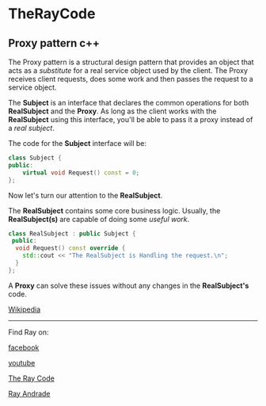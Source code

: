 # TheRayCode
## Proxy pattern c++

The Proxy pattern is a structural design pattern that provides an object that acts as a *substitute* for a real service object used by the client. 
The Proxy receives client requests, does some work and then passes the request to a service object.

The **Subject** is an interface that declares the common operations for both **RealSubject** and the **Proxy**. 
As long as the client works with the **RealSubject** using this interface, you'll be able to pass it a proxy instead of a *real subject*.

The code for the **Subject** interface will be: 
```c++
class Subject {
public:
    virtual void Request() const = 0;
};
```


Now let's turn our attention to the **RealSubject**.

The **RealSubject** contains some core business logic. 
Usually, the **RealSubject(s)** are capable of doing some *useful work*.

```c++
class RealSubject : public Subject {
 public:
  void Request() const override {
    std::cout << "The RealSubject is Handling the request.\n";
  }
};
```

A **Proxy** can solve these issues without any changes in the **RealSubject's** code.


[Wikipedia](https://en.wikipedia.org/wiki/Proxy_pattern)

----------------------------------------------------------------------------------------------------

Find Ray on:

[facebook](https://www.facebook.com/TheRayCode/)

[youtube](https://www.youtube.com/user/AndradeRay/)

[The Ray Code](https://www.RayAndrade.com)

[Ray Andrade](https://www.RayAndrade.org)
